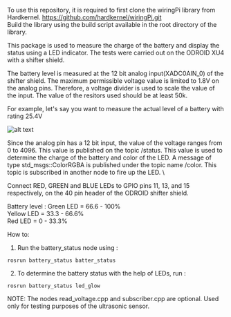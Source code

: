 To use this repository, it is required to first clone the wiringPi library from Hardkernel.  https://github.com/hardkernel/wiringPi.git \
Build the library using the build script available in the root directory of the library. 

This package is used to measure the charge of the battery and display the status using a LED indicator. The tests were carried out on the ODROID XU4 with a shifter shield.

The battery level is measured at the 12 bit analog input(XADC0AIN_0) of the shifter shield. The maximum permissible voltage value is limited to 1.8V on the analog pins. Therefore, a voltage divider is used to scale the value of the input. 
The value of the resitors used should be at least 50k.

For example, let's say you want to measure the actual level of a battery with rating 25.4V

![alt text](https://github.com/ipa-fog-ab/battery_status/blob/master/imgs/battery.jpg)
 

Since the analog pin has a 12 bit input, the value of the voltage ranges from 0 to 4096.
This value is published on the topic /status. This value is used to determine the charge of the battery and color of the LED.
A message of type std_msgs::ColorRGBA is published under the topic name /color. This topic is subscribed in another node to fire up the LED. \

Connect RED, GREEN and BLUE LEDs to GPIO pins 11, 13, and 15 respectively, on the 40 pin header of the ODROID shifter shield.

Battery level :
Green LED = 66.6 - 100% \
Yellow LED = 33.3 - 66.6% \
Red LED = 0 - 33.3% 


How to:
1. Run the battery_status node using :
```
rosrun battery_status batter_status
```
2. To determine the battery status with the help of LEDs, run :
```
rosrun battery_status led_glow
```



NOTE: The nodes read_voltage.cpp and subscriber.cpp are optional. Used only for testing purposes of the ultrasonic sensor.
